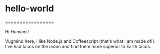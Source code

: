 # hello-world
=================

Hi Humans!

Vugmind here, I like Node.js and Coffeescript (that's what I am made of!).
I've had tacos on the moon and find them more superior to Earth tacos.
